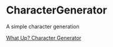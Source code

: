 # CharacterGenerator
A simple character generation

[What Up? Character Generator](https://natalhando.github.io/CharacterGenerator/)
